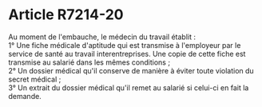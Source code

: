 # Article R7214-20

  
Au moment de l'embauche, le médecin du travail établit :   
1° Une fiche médicale d'aptitude qui est transmise à l'employeur par le service de santé au travail interentreprises. Une copie de cette fiche est transmise au salarié dans les mêmes conditions ;   
2° Un dossier médical qu'il conserve de manière à éviter toute violation du secret médical ;   
3° Un extrait du dossier médical qu'il remet au salarié si celui-ci en fait la demande.